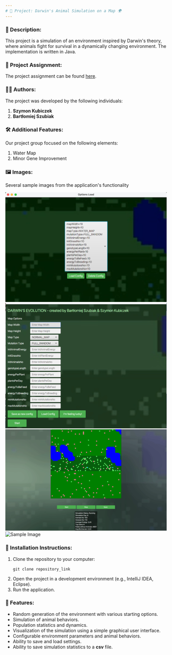```yaml
---
# 🐾 Project: Darwin's Animal Simulation on a Map 🌍
---
```


### 📝 Description:

This project is a simulation of an environment inspired by Darwin's theory, where animals fight for survival in a dynamically changing environment. The implementation is written in Java.

### 📄 Project Assignment:

The project assignment can be found [here](https://github.com/Soamid/obiektowe-lab/tree/master/proj).

### 👨‍💻 Authors:

The project was developed by the following individuals:

1. **Szymon Kubiczek**
2. **Bartłomiej Szubiak**

### 🛠️ Additional Features:

Our project group focused on the following elements:

1. Water Map
2. Minor Gene Improvement

### 🖼️ Images:

Several sample images from the application's functionality

![Sample Image](docs/Load_config.png)
![Sample Image](docs/Menu.png)
![Sample Image](docs/Symulacja_water_map_2.png)
![Sample Image](docs/Symulacja_mała_mapa.png)

### 🔧 Installation Instructions:

1. Clone the repository to your computer:
   ```
   git clone repository_link
   ```
2. Open the project in a development environment (e.g., IntelliJ IDEA, Eclipse).
3. Run the application.

### 🧪 Features:

- Random generation of the environment with various starting options.
- Simulation of animal behaviors.
- Population statistics and dynamics.
- Visualization of the simulation using a simple graphical user interface.
- Configurable environment parameters and animal behaviors.
- Ability to save and load settings.
- Ability to save simulation statistics to a **csv** file.
